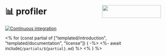# 📊 profiler [<img src="https://api.producthunt.com/widgets/embed-image/v1/featured.svg?post_id=280144&theme=dark" alt="" align="right" width="190" height="41">](https://www.producthunt.com/posts/github-profiler?utm_source=badge-featured&utm_medium=badge&utm_source=badge-github-profiler)

[![Continuous integration](https://github.com/lowlighter/profiler/actions/workflows/ci.yml/badge.svg)](https://github.com/lowlighter/profiler/actions/workflows/ci.yml)

<% for (const partial of ["templated/introduction", "templated/documentation", "license"]) { -%>
<%- await include(`/partials/${partial}.md`) %>
<% } %>
